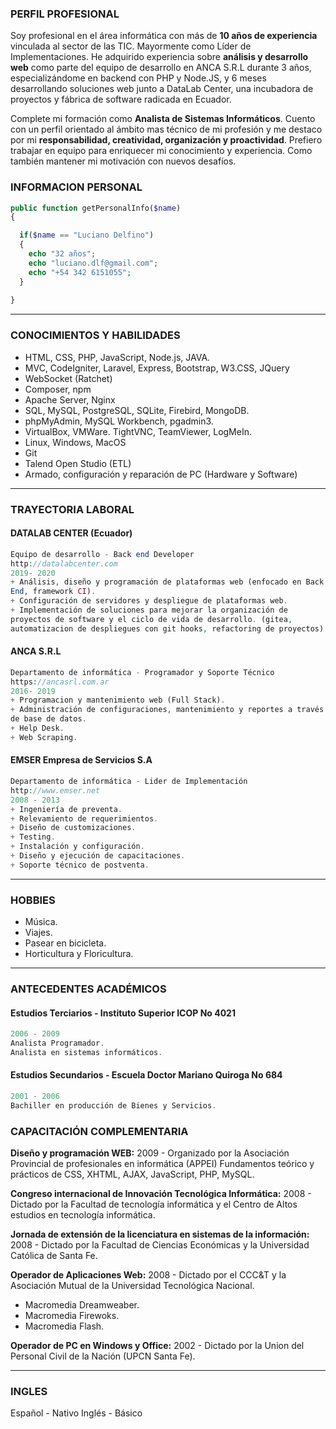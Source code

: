 ### PERFIL PROFESIONAL

Soy profesional en el área informática con más de **10 años de
experiencia** vinculada al sector de las TIC. Mayormente como Líder
de Implementaciones.
He adquirido experiencia sobre **análisis y desarrollo web** como
parte del equipo de desarrollo en ANCA S.R.L durante 3 años,
especializándome en backend con PHP y Node.JS, y 6 meses
desarrollando soluciones web junto a DataLab Center, una
incubadora de proyectos y fábrica de software radicada en Ecuador.

Complete mi formación como **Analista de Sistemas Informáticos**.
Cuento con un perfil orientado al ámbito mas técnico de mi
profesión y
me destaco por mi **responsabilidad, creatividad,
organización y proactividad**.
Prefiero trabajar en equipo para enriquecer mi conocimiento y
experiencia. Como también mantener mi motivación con nuevos
desafíos.

### INFORMACION PERSONAL

```php
public function getPersonalInfo($name)
{

  if($name == "Luciano Delfino")
  {
    echo "32 años";
    echo "luciano.dlf@gmail.com";
    echo "+54 342 6151055";
  }
  
}

```

---

### CONOCIMIENTOS Y HABILIDADES
* HTML, CSS, PHP,
JavaScript, Node.js, JAVA.
* MVC, CodeIgniter, Laravel,
Express, Bootstrap,
W3.CSS, JQuery
* WebSocket (Ratchet)
* Composer, npm
* Apache Server, Nginx
* SQL, MySQL, PostgreSQL,
SQLite, Firebird, MongoDB.
* phpMyAdmin, MySQL
Workbench, pgadmin3.
* VirtualBox, VMWare.
TightVNC, TeamViewer,
LogMeIn.
* Linux, Windows, MacOS
* Git
* Talend Open Studio (ETL)
* Armado, configuración y
reparación de PC
(Hardware y Software)

---

### TRAYECTORIA LABORAL

#### DATALAB CENTER (Ecuador)
```php
Equipo de desarrollo - Back end Developer
http://datalabcenter.com
2019- 2020
+ Análisis, diseño y programación de plataformas web (enfocado en Back
End, framework CI).
+ Configuración de servidores y despliegue de plataformas web.
+ Implementación de soluciones para mejorar la organización de
proyectos de software y el ciclo de vida de desarrollo. (gitea,
automatizacion de despliegues con git hooks, refactoring de proyectos)
```

#### ANCA S.R.L
```php
Departamento de informática - Programador y Soporte Técnico
https://ancasrl.com.ar
2016- 2019
+ Programacion y mantenimiento web (Full Stack).
+ Administración de configuraciones, mantenimiento y reportes a través
de base de datos.
+ Help Desk.
+ Web Scraping.
```

#### EMSER Empresa de Servicios S.A
```php
Departamento de informática - Lider de Implementación
http://www.emser.net
2008 - 2013
+ Ingeniería de preventa.
+ Relevamiento de requerimientos.
+ Diseño de customizaciones.
+ Testing.
+ Instalación y configuración.
+ Diseño y ejecución de capacitaciones.
+ Soporte técnico de postventa.
```

---

### HOBBIES
+ Música.
+ Viajes.
+ Pasear en bicicleta.
+ Horticultura y Floricultura.

---

### ANTECEDENTES ACADÉMICOS

#### Estudios Terciarios - Instituto Superior ICOP No 4021
```php
2006 - 2009
Analista Programador.
Analista en sistemas informáticos.
```
#### Estudios Secundarios - Escuela Doctor Mariano Quiroga No 684
```php
2001 - 2006
Bachiller en producción de Bienes y Servicios.
```

### CAPACITACIÓN COMPLEMENTARIA
**Diseño y programación WEB:** 2009 - Organizado por la Asociación Provincial de profesionales en
informática (APPEI)
Fundamentos teórico y prácticos de CSS, XHTML, AJAX, JavaScript,
PHP, MySQL.

**Congreso internacional de Innovación Tecnológica Informática:** 2008 - Dictado por la Facultad de tecnología informática y el Centro de
Altos estudios en tecnología informática.

**Jornada de extensión de la licenciatura en sistemas de la
información:** 2008 - Dictado por la Facultad de Ciencias Económicas y la
Universidad Católica de Santa Fe.

**Operador de Aplicaciones Web:** 2008 - Dictado por el CCC&T y la Asociación Mutual de la Universidad
Tecnológica Nacional.
+ Macromedia Dreamweaber.
+ Macromedia Firewoks.
+ Macromedia Flash.

**Operador de PC en Windows y Office:** 2002 - Dictado por la Union del Personal Civil de la Nación (UPCN Santa
Fe).

---

### INGLES
Español - Nativo
Inglés - Básico
